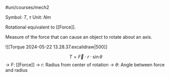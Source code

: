 #uni/courses/mech2 

Symbol: $T$, $\tau$
Unit: $Nm$

Rotational equivalent to [[Force]].

Measure of the force that can cause an object to rotate about an axis.

![[Torque 2024-05-22 13.28.37.excalidraw|500]]

$$
T = \overrightarrow{F} \cdot r \cdot \sin \theta
$$
-> $F$: [[Force]]
-> r: Radius from center of rotation
-> $\theta$: Angle between force and radius